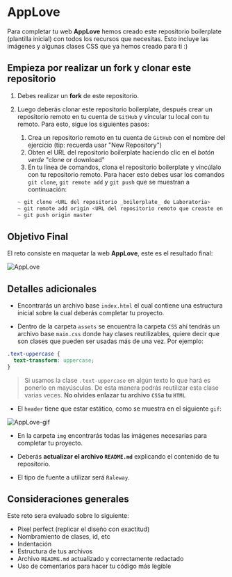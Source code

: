 # AppLove

Para completar tu web **AppLove** hemos creado este repositorio boilerplate (plantilla inicial) con todos los recursos que necesitas. Esto incluye las imágenes y algunas clases CSS que ya hemos creado para ti :)

## Empieza por realizar un fork y clonar este repositorio

1. Debes realizar un **fork** de este repositorio.

2. Luego deberás clonar este repositorio boilerplate, después crear un repositorio remoto en tu cuenta de `GitHub` y vincular tu local con tu remoto. Para esto, sigue los siguientes pasos:

    1. Crea un repositorio remoto en tu cuenta de `GitHub` con el nombre del ejercicio (tip: recuerda usar "New Repository")
    2. Obten el URL del repositorio boilerplate haciendo clic en el _botón verde_ "clone or download"
    3. En tu línea de comandos, clona el repositorio boilerplate y vincúlalo con tu repositorio remoto. Para hacer esto debes usar los comandos `git clone`, `git remote add` y `git push` que se muestran a continuación:

    ```js
    ~ git clone <URL del repositorio _boilerplate_ de Laboratoria>
    ~ git remote add origin <URL del repositorio remoto que creaste en tu cuenta de GitHub>
    ~ git push origin master
    ```

## Objetivo Final

El reto consiste en maquetar la web **AppLove**, este es el resultado final:

![AppLove](https://fotos.subefotos.com/1edc0aab51f1d624da4a24ab86129d87o.png) 

## Detalles adicionales

- Encontrarás un archivo base `index.html` el cual contiene una estructura inicial sobre la cual deberás completar tu proyecto.

- Dentro de la carpeta `assets` se encuentra la carpeta `CSS` ahí tendrás un archivo base `main.css` donde hay clases reutilizables, quiere decir que son clases que pueden ser usadas más de una vez. Por ejemplo: 

```CSS
.text-uppercase {
  text-transform: uppercase;
}
```

>Si usamos la clase `.text-uppercase` en algún texto lo que hará es ponerlo en mayúsculas. De esta manera podrás reutilizar esta clase varias veces. **No olvides enlazar tu archivo `CSS`a tu `HTML`**

- El `header` tiene que estar estático, como se muestra en el siguiente `gif`:

![AppLove-gif](https://fotos.subefotos.com/da068e44cb72b36ba6c4458130c00185o.gif) 

- En la carpeta `img` encontrarás todas las imágenes necesarias para completar tu proyecto.

- Deberás **actualizar el archivo `README.md`** explicando el contenido de tu repositorio.

- El tipo de fuente a utilizar será `Raleway`.

## Consideraciones generales

Este reto sera evaluado sobre lo siguiente:

- Pixel perfect (replicar el diseño con exactitud)
- Nombramiento de clases, id, etc
- Indentación
- Estructura de tus archivos
- Archivo `README.md` actualizado y correctamente redactado
- Uso de comentarios para hacer tu código más legible